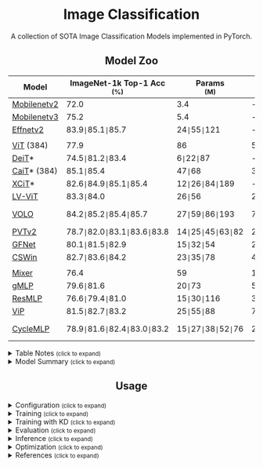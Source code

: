 # <div align="center">Image Classification</div>
<p align="center"> A collection of SOTA Image Classification Models implemented in PyTorch.  </p>

## <div align="center">Model Zoo</div>

[mobilenetv2]: https://arxiv.org/abs/1905.02244v5
[mobilenetv3]: https://arxiv.org/abs/1801.04381v4
[efficientv2]: https://arxiv.org/abs/2104.00298v3

[vit]: https://arxiv.org/abs/2010.11929v2
[deit]: https://arxiv.org/abs/2012.12877
[lvvit]: https://arxiv.org/abs/2104.10858v2
[cait]: https://arxiv.org/abs/2103.17239
[xcit]: https://arxiv.org/abs/2106.09681
[cswin]: https://arxiv.org/abs/2107.00652v2
[volo]: https://arxiv.org/abs/2106.13112v1
[gfnet]: https://arxiv.org/abs/2107.00645
[pvtv2]: https://arxiv.org/abs/2106.13797

[mixer]: https://arxiv.org/abs/2105.01601
[resmlp]: https://arxiv.org/abs/2105.03404
[gmlp]: https://arxiv.org/abs/2105.08050v2
[vip]: https://arxiv.org/abs/2106.12368v1
[cyclemlp]: https://arxiv.org/abs/2107.10224

[mobilenetv2w]: https://download.pytorch.org/models/mobilenet_v2-b0353104.pth
[mobilenetv3w]: https://download.pytorch.org/models/mobilenet_v3_large-8738ca79.pth
[deitw]: https://drive.google.com/drive/folders/1nhj-RSAHcpN3e5G0eryKBcnUwlyE_YYv?usp=sharing
[lvvits]: https://github.com/zihangJiang/TokenLabeling/releases/download/1.0/lvvit_s-26M-224-83.3.pth.tar
[lvvitm]: https://github.com/zihangJiang/TokenLabeling/releases/download/1.0/lvvit_m-56M-224-84.0.pth.tar
[caitw]: https://drive.google.com/drive/folders/1YrbN3zdz1jykz5D-CY6ND7A7schH8E19?usp=sharing
[xcitw]: https://drive.google.com/drive/folders/10lvfB8sXdRuZve5xn6pebJN6TT2GaYhP?usp=sharing
[cswinw]: https://drive.google.com/drive/folders/1kVTZwgJ0uCTynUa2vOJ5SUgL2R7PyNLa?usp=sharing
[volod1]: https://github.com/sail-sg/volo/releases/download/volo_1/d1_224_84.2.pth.tar
[volod2]: https://github.com/sail-sg/volo/releases/download/volo_1/d2_224_85.2.pth.tar
[volod3]: https://github.com/sail-sg/volo/releases/download/volo_1/d3_224_85.4.pth.tar
[volod4]: https://github.com/sail-sg/volo/releases/download/volo_1/d4_224_85.7.pth.tar
[gfnett]: https://drive.google.com/file/d/1Nrq5sfHD9RklCMl6WkcVrAWI5vSVzwSm/view?usp=sharing
[gfnets]: https://drive.google.com/file/d/1w4d7o1LTBjmSkb5NKzgXBBiwdBOlwiie/view?usp=sharing
[gfnetb]: https://drive.google.com/file/d/1F900_-yPH7GFYfTt60xn4tu5a926DYL0/view?usp=sharing
[pvt1]: https://drive.google.com/file/d/1aM0KFE3f-qIpP3xfhihlULF0-NNuk1m7/view?usp=sharing
[pvt2]: https://drive.google.com/file/d/1snw4TYUCD5z4d3aaId1iBdw-yUKjRmPC/view?usp=sharing
[pvt3]: https://drive.google.com/file/d/1PzTobv3pu5R3nb3V3lF6_DVnRDBtSmmS/view?usp=sharing
[pvt4]: https://drive.google.com/file/d/1LW-0CFHulqeIxV2cai45t-FyLNKGc5l0/view?usp=sharing
[pvt5]: https://drive.google.com/file/d/1TKQIdpOFoFs9H6aApUNJKDUK95l_gWy0/view?usp=sharing
[resmlps12]: https://dl.fbaipublicfiles.com/deit/resmlp_12_dist.pth
[resmlps24]: https://dl.fbaipublicfiles.com/deit/resmlp_24_dist.pth
[resmlps36]: https://dl.fbaipublicfiles.com/deit/resmlp_36_dist.pth
[vipw]: https://drive.google.com/drive/folders/1l2XWrzqeP5n3tIm4O1jkd727j_mVoOf1?usp=sharing
[cycleb1]: https://github.com/ShoufaChen/CycleMLP/releases/download/v0.1/CycleMLP_B1.pth
[cycleb2]: https://github.com/ShoufaChen/CycleMLP/releases/download/v0.1/CycleMLP_B2.pth
[cycleb3]: https://github.com/ShoufaChen/CycleMLP/releases/download/v0.1/CycleMLP_B3.pth
[cycleb4]: https://github.com/ShoufaChen/CycleMLP/releases/download/v0.1/CycleMLP_B4.pth
[cycleb5]: https://github.com/ShoufaChen/CycleMLP/releases/download/v0.1/CycleMLP_B5.pth

Model | ImageNet-1k Top-1 Acc <br><sup>(%) | Params <br><sup>(M)  | GFLOPs | <sup> Variants & Weights
--- | --- | --- | --- | --- 
[Mobilenetv2][mobilenetv2] | 72.0 | 3.4 | - | [v2][mobilenetv2w]
[Mobilenetv3][mobilenetv3] | 75.2 | 5.4 | - | [v3][mobilenetv3w]
[Effnetv2][efficientv2] | 83.9`\|`85.1`\|`85.7 | 24`\|`55`\|`121 | - | S \| M \| L
 | | | | |
[ViT][vit] (384) | 77.9 | 86 | 55 | B
[DeiT][deit]* | 74.5`\|`81.2`\|`83.4 | 6`\|`22`\|`87 | -`\|`5`\|`18 | [T\|S\|B][deitw]
[CaiT][cait]* (384) | 85.1`\|`85.4 | 47`\|`68 | 32`\|`48 | [S24\|S36][caitw]
[XCiT][xcit]* | 82.6`\|`84.9`\|`85.1`\|`85.4 | 12`\|`26`\|`84`\|`189 | - | [T\|S\|M\|L][xcitw]
[LV-ViT][lvvit] | 83.3`\|`84.0 | 26`\|`56 | 22`\|`42 | [S][lvvits] \| [M][lvvitm]
[VOLO][volo] | 84.2`\|`85.2`\|`85.4`\|`85.7 | 27`\|`59`\|`86`\|`193 | 7`\|`14`\|`21`\|`44 | [D1][volod1] \| [D2][volod2] \| [D3][volod3] \| [D4][volod4]
[PVTv2][pvtv2] | 78.7`\|`82.0`\|`83.1`\|`83.6`\|`83.8 | 14`\|`25`\|`45`\|`63`\|`82 | 2`\|`4`\|`7`\|`10`\|`12 | [B1][pvt1]\|[B2][pvt2]\|[B3][pvt3]\|[B4][pvt4]\|[B5][pvt5]
[GFNet][gfnet] | 80.1`\|`81.5`\|`82.9 | 15`\|`32`\|`54 | 2`\|`5`\|`8 | [H-T][gfnett]\|[H-S][gfnets]\|[H-B][gfnetb]
[CSWin][cswin] | 82.7`\|`83.6`\|`84.2 | 23`\|`35`\|`78 | 4`\|`7`\|`15 | [T\|S\|B][cswinw]
 | | | | |
[Mixer][mixer] | 76.4 | 59 | 13 | B
[gMLP][gmlp] | 79.6`\|`81.6 | 20`\|`73 | 5`\|`16 | S \| B
[ResMLP][resmlp] | 76.6`\|`79.4`\|`81.0 | 15`\|`30`\|`116 | 3`\|`6`\|`23 | [S12][resmlps12] \| [S24][resmlps24] \| [S36][resmlps36]
[ViP][vip] | 81.5`\|`82.7`\|`83.2 | 25`\|`55`\|`88 | 7`\|`16`\|`24 | [S\|M\|L][vipw]
[CycleMLP][cyclemlp] | 78.9`\|`81.6`\|`82.4`\|`83.0`\|`83.2 | 15`\|`27`\|`38`\|`52`\|`76 | 2`\|`4`\|`7`\|`10`\|`12 | [B1][cycleb1] \| [B2][cycleb2] \| [B3][cycleb3] \| [B4][cycleb4] \| [B5][cycleb5]

<details>
  <summary>Table Notes <small>(click to expand)</small></summary>

* Image size is 224x224, unless otherwise specified.
* Only models trained on ImageNet1k are compared. 
* (Parameters > 200M) Models are not included. 
* `*` models' results are distilled versions.

</details>

<details>
  <summary>Model Summary <small>(click to expand)</small></summary>

* CNN models' accuracy = 83~86
* Transformer models' accuracy = 83~86
* MLP models' accuracy = 81~83
* CaiT and XCiT models use knowledge distillation to improve the accuracy.
* LV-ViT and VOLO models use additional token labelling method during training to improve the accuracy.
* XCiT model has a linear complexity to number of patches. So, this model can scale to high resolution inputs due to cheaper compute requirement and better adaptability to higher resolution at test time.

</details>

## <div align="center">Usage</div>

<details>
  <summary>Configuration <small>(click to expand)</small></summary>

Create a configuration file in `configs`. Sample configuration for ImageNet dataset can be found [here](configs/defaults.yaml). Then edit the fields you think if it is needed. This configuration file is needed for all of training, evaluation and prediction scripts.

</details>

<details>
  <summary>Training <small>(click to expand)</small></summary>

Train with 1 GPU:

```bash
$ python tools/train.py --cfg configs/CONFIG_FILE_NAME.yaml
```

Train with 2 GPUs:

```bash
$ python -m torch.distributed.launch --nproc_per_node=2 --use_env tools/train.py --cfg configs/CONFIG_FILE_NAME.yaml
```

</details>


<details>
  <summary>Training with KD <small>(click to expand)</small></summary>

Change `ENABLE` field in `KD` of the configuration file to `True` and also change the additional parameters. The weights file for the teacher model must be supplied via `PRETRAINED` field.

The training command is the same as in above.

</details>


<details>
  <summary>Evaluation <small>(click to expand)</small></summary>

Make sure to set `MODEL_PATH` of the configuration file to your trained model directory.

```bash
$ python tools/val.py --cfg configs/CONFIG_FILE_NAME.yaml
```

</details>


<details>
  <summary>Inference <small>(click to expand)</small></summary>

Make sure to set `MODEL_PATH` of the configuration file to model's weights.

```bash
$ python tools/infer.py --cfg configs/CONFIG_FILE_NAME.yaml
```

</details>

<details>
  <summary>Optimization <small>(click to expand)</small></summary>

For optimizing these models for deployment, see [torch_optimize](https://github.com/sithu31296/torch_optimize).

</details>

<details>
  <summary>References <small>(click to expand)</small></summary>



</details>